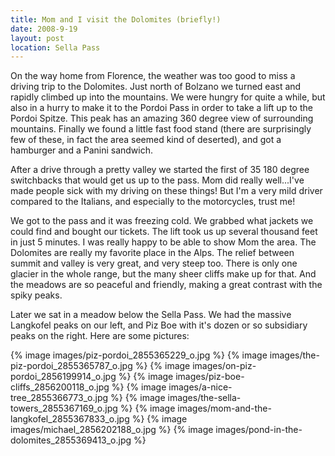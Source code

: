 ```yaml
---
title: Mom and I visit the Dolomites (briefly!)
date: 2008-9-19
layout: post
location: Sella Pass
---
```


On the way home from Florence, the weather was too good to miss a driving
trip to the Dolomites. Just north of Bolzano we turned east and rapidly
climbed up into the mountains. We were hungry for quite a while, but also
in a hurry to make it to the Pordoi Pass in order to take a lift up to
the Pordoi Spitze. This peak has an amazing 360 degree view of surrounding
mountains. Finally we found a little fast food stand (there are surprisingly
few of these, in fact the area seemed kind of deserted), and got a hamburger
and a Panini sandwich.
  
  
After a drive through a pretty valley we started the first of 35 180 degree
switchbacks that would get us up to the pass. Mom did really well...I've
made people sick with my driving on these things! But I'm a very mild driver
compared to the Italians, and especially to the motorcycles, trust me!
  
  
We got to the pass and it was freezing cold. We grabbed what jackets we
could find and bought our tickets. The lift took us up several thousand
feet in just 5 minutes. I was really happy to be able to show Mom the area.
The Dolomites are really my favorite place in the Alps. The relief between
summit and valley is very great, and very steep too. There is only one
glacier in the whole range, but the many sheer cliffs make up for that.
And the meadows are so peaceful and friendly, making a great contrast with
the spiky peaks.
  
  
Later we sat in a meadow below the Sella Pass. We had the massive Langkofel
peaks on our left, and Piz Boe with it's dozen or so subsidiary peaks on
the right. Here are some pictures:
  
  
{% image images/piz-pordoi_2855365229_o.jpg %}
{% image images/the-piz-pordoi_2855365787_o.jpg %}
{% image images/on-piz-pordoi_2856199914_o.jpg %}
{% image images/piz-boe-cliffs_2856200118_o.jpg %}
{% image images/a-nice-tree_2855366773_o.jpg %}
{% image images/the-sella-towers_2855367169_o.jpg %}
{% image images/mom-and-the-langkofel_2855367833_o.jpg %}
{% image images/michael_2856202188_o.jpg %}
{% image images/pond-in-the-dolomites_2855369413_o.jpg %}
